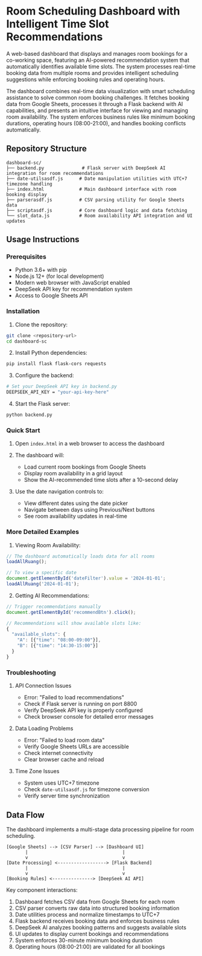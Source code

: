 # Room Scheduling Dashboard with Intelligent Time Slot Recommendations

A web-based dashboard that displays and manages room bookings for a co-working space, featuring an AI-powered recommendation system that automatically identifies available time slots. The system processes real-time booking data from multiple rooms and provides intelligent scheduling suggestions while enforcing booking rules and operating hours.

The dashboard combines real-time data visualization with smart scheduling assistance to solve common room booking challenges. It fetches booking data from Google Sheets, processes it through a Flask backend with AI capabilities, and presents an intuitive interface for viewing and managing room availability. The system enforces business rules like minimum booking durations, operating hours (08:00-21:00), and handles booking conflicts automatically.

## Repository Structure
```
dashboard-sc/
├── backend.py              # Flask server with DeepSeek AI integration for room recommendations
├── date-utilsasdf.js      # Date manipulation utilities with UTC+7 timezone handling
├── index.html             # Main dashboard interface with room booking display
├── parserasdf.js          # CSV parsing utility for Google Sheets data
├── scriptasdf.js          # Core dashboard logic and data fetching
└── slot_data.js           # Room availability API integration and UI updates
```

## Usage Instructions
### Prerequisites
- Python 3.6+ with pip
- Node.js 12+ (for local development)
- Modern web browser with JavaScript enabled
- DeepSeek API key for recommendation system
- Access to Google Sheets API

### Installation

1. Clone the repository:
```bash
git clone <repository-url>
cd dashboard-sc
```

2. Install Python dependencies:
```bash
pip install flask flask-cors requests
```

3. Configure the backend:
```bash
# Set your DeepSeek API key in backend.py
DEEPSEEK_API_KEY = "your-api-key-here"
```

4. Start the Flask server:
```bash
python backend.py
```

### Quick Start

1. Open `index.html` in a web browser to access the dashboard

2. The dashboard will:
   - Load current room bookings from Google Sheets
   - Display room availability in a grid layout
   - Show the AI-recommended time slots after a 10-second delay

3. Use the date navigation controls to:
   - View different dates using the date picker
   - Navigate between days using Previous/Next buttons
   - See room availability updates in real-time

### More Detailed Examples

1. Viewing Room Availability:
```javascript
// The dashboard automatically loads data for all rooms
loadAllRuang();

// To view a specific date
document.getElementById('dateFilter').value = '2024-01-01';
loadAllRuang('2024-01-01');
```

2. Getting AI Recommendations:
```javascript
// Trigger recommendations manually
document.getElementById('recommendBtn').click();

// Recommendations will show available slots like:
{
  "available_slots": {
    "A": [{"time": "08:00-09:00"}],
    "B": [{"time": "14:30-15:00"}]
  }
}
```

### Troubleshooting

1. API Connection Issues
   - Error: "Failed to load recommendations"
   - Check if Flask server is running on port 8800
   - Verify DeepSeek API key is properly configured
   - Check browser console for detailed error messages

2. Data Loading Problems
   - Error: "Failed to load room data"
   - Verify Google Sheets URLs are accessible
   - Check internet connectivity
   - Clear browser cache and reload

3. Time Zone Issues
   - System uses UTC+7 timezone
   - Check `date-utilsasdf.js` for timezone conversion
   - Verify server time synchronization

## Data Flow
The dashboard implements a multi-stage data processing pipeline for room scheduling.

```ascii
[Google Sheets] --> [CSV Parser] --> [Dashboard UI]
       |                                   |
       v                                   v
[Date Processing] <------------------> [Flask Backend]
       |                                   |
       v                                   v
[Booking Rules] <---------------> [DeepSeek AI API]
```

Key component interactions:
1. Dashboard fetches CSV data from Google Sheets for each room
2. CSV parser converts raw data into structured booking information
3. Date utilities process and normalize timestamps to UTC+7
4. Flask backend receives booking data and enforces business rules
5. DeepSeek AI analyzes booking patterns and suggests available slots
6. UI updates to display current bookings and recommendations
7. System enforces 30-minute minimum booking duration
8. Operating hours (08:00-21:00) are validated for all bookings